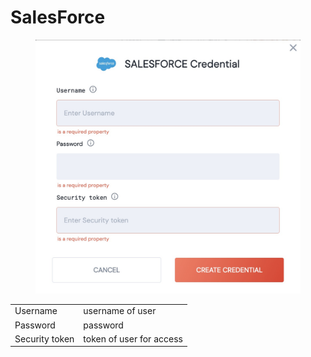# SalesForce

<figure><img src="../../.gitbook/assets/Screenshot 2023-04-11 at 10.20.56.jpg" alt="salesforce credential"><figcaption></figcaption></figure>

|                |                          |
| -------------- | ------------------------ |
| Username       | username of user         |
| Password       | password                 |
| Security token | token of user for access |
